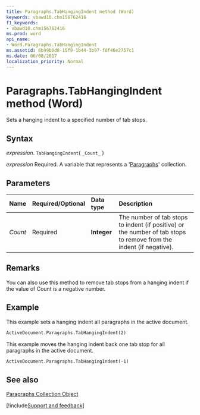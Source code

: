 ```yaml
---
title: Paragraphs.TabHangingIndent method (Word)
keywords: vbawd10.chm156762416
f1_keywords:
- vbawd10.chm156762416
ms.prod: word
api_name:
- Word.Paragraphs.TabHangingIndent
ms.assetid: 6b99b0d8-15f9-1b44-3b97-f0f46e2757c1
ms.date: 06/08/2017
localization_priority: Normal
---
```



# Paragraphs.TabHangingIndent method (Word)

Sets a hanging indent to a specified number of tab stops.


## Syntax

_expression_. `TabHangingIndent`( `_Count_` )

_expression_ Required. A variable that represents a '[Paragraphs](Word.paragraphs.md)' collection.


## Parameters



|Name|Required/Optional|Data type|Description|
|:-----|:-----|:-----|:-----|
| _Count_|Required| **Integer**|The number of tab stops to indent (if positive) or the number of tab stops to remove from the indent (if negative).|

## Remarks

You can also use this method to remove tab stops from a hanging indent if the value of Count is a negative number.


## Example

This example sets a hanging indent all paragraphs in the active document.


```vb
ActiveDocument.Paragraphs.TabHangingIndent(2)
```

This example moves the hanging indent back one tab stop for all paragraphs in the active document.




```vb
ActiveDocument.Paragraphs.TabHangingIndent(-1)
```


## See also


[Paragraphs Collection Object](Word.paragraphs.md)

[!include[Support and feedback](~/includes/feedback-boilerplate.md)]